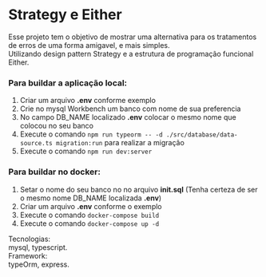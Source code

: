 # Strategy e Either

Esse projeto tem o objetivo de mostrar uma alternativa para os tratamentos de erros de uma forma amigavel, e mais simples. <br>
Utilizando design pattern Strategy e a estrutura de programação funcional Either. 


### Para buildar a aplicação local:
1. Criar um arquivo **.env** conforme exemplo
2. Crie no mysql Workbench um banco com nome de sua preferencia
3. No campo DB_NAME localizado **.env** colocar o mesmo nome que colocou no seu banco
4. Execute o comando ``` npm run typeorm -- -d ./src/database/data-source.ts migration:run ``` para realizar a migração
5. Execute o comando ``` npm run dev:server ```


### Para buildar no docker:
1. Setar o nome do seu banco no no arquivo **init.sql** (Tenha certeza de ser o mesmo nome DB_NAME localizada **.env**)
2. Criar um arquivo **.env** conforme o exemplo
3. Execute o comando ``` docker-compose build ```
4. Execute o comando ``` docker-compose up -d ```

Tecnologias:<br>
mysql, typescript.<br>
Framework:<br>
typeOrm, express.

